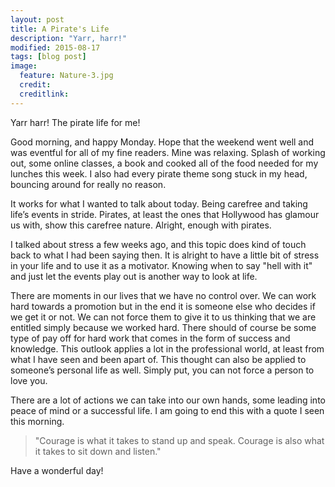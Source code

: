 ```yaml
---
layout: post
title: A Pirate's Life
description: "Yarr, harr!"
modified: 2015-08-17
tags: [blog post]
image:
  feature: Nature-3.jpg
  credit:
  creditlink:
---
```


Yarr harr! The pirate life for me!

Good morning, and happy Monday. Hope that the weekend went well and was eventful for all of my fine readers. Mine was relaxing. Splash of working out, some online classes, a book and cooked all of the food needed for my lunches this week. I also had every pirate theme song stuck in my head, bouncing around for really no reason. 

It works for what I wanted to talk about today. Being carefree and taking life’s events in stride. Pirates, at least the ones that Hollywood has glamour us with, show this carefree nature. Alright, enough with pirates.

I talked about stress a few weeks ago, and this topic does kind of touch back to what I had been saying then. It is alright to have a little bit of stress in your life and to use it as a motivator. Knowing when to say "hell with it" and just let the events play out is another way to look at life. 

There are moments in our lives that we have no control over. We can work hard towards a promotion but in the end it is someone else who decides if we get it or not. We can not force them to give it to us thinking that we are entitled simply because we worked hard. There should of course be some type of pay off for hard work that comes in the form of success and knowledge. This outlook applies a lot in the professional world, at least from what I have seen and been apart of. This thought can also be applied to someone’s personal life as well. Simply put, you can not force a person to love you.

There are a lot of actions we can take into our own hands, some leading into peace of mind or a successful life. I am going to end this with a quote I seen this morning.

> "Courage is what it takes to stand up and speak. Courage is also what it takes to sit down and listen."

Have a wonderful day!
